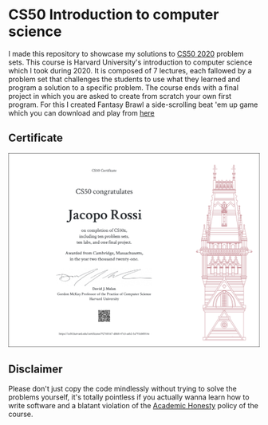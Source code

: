 # CS50 Introduction to computer science

I made this repository to showcase my solutions to [CS50 2020](https://cs50.harvard.edu/x/2020/) problem sets. This course is Harvard University's introduction to computer science which I took during 2020. It is composed of 7 lectures, each fallowed by a problem set that challenges the students to use what they learned and program a solution to a specific problem. The course ends with a final project in which you are asked to create from scratch your own first program. For this I created Fantasy Brawl a side-scrolling beat 'em up game which you can download and play from [here](https://drive.google.com/file/d/1S5wQfL22Cm_Mc7xcHaygBOiZ86VovC2w/view)

## Certificate

![Final Certificate](CS50x.png)

## Disclaimer

Please don't just copy the code mindlessly without trying to solve the problems yourself, it's totally pointless if you actually wanna learn how to write software and a blatant violation of the [Academic Honesty](https://docs.cs50.net/2016/fall/syllabus/cs50.html#academic-honesty) policy of the course.
